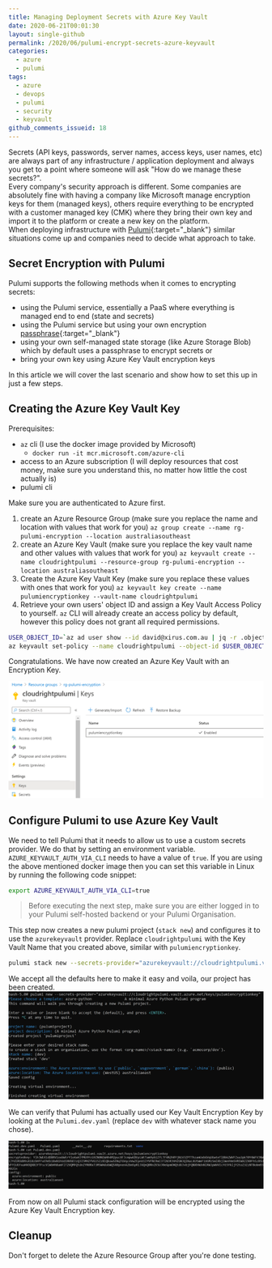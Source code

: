 ```yaml
---
title: Managing Deployment Secrets with Azure Key Vault
date: 2020-06-21T00:01:30
layout: single-github
permalink: /2020/06/pulumi-encrypt-secrets-azure-keyvault
categories:
  - azure
  - pulumi
tags:
  - azure
  - devops
  - pulumi
  - security
  - keyvault
github_comments_issueid: 18
---
```


Secrets (API keys, passwords, server names, access keys, user names, etc) are always part of any infrastructure / application deployment and always you get to a point where someone will ask "How do we manage these secrets?".<br>
Every company's security approach is different. Some companies are absolutely fine with having a company like Microsoft manage encryption keys for them (managed keys), others require everything to be encrypted with a customer managed key (CMK) where they bring their own key and import it to the platform or create a new key on the platform.<br>
When deploying infrastructure with [Pulumi](https://pulumi.com){:target="_blank"} similar situations come up and companies need to decide what approach to take.

## Secret Encryption with Pulumi

Pulumi supports the following methods when it comes to encrypting secrets:

- using the Pulumi service, essentially a PaaS where everything is managed end to end (state and secrets)
- using the Pulumi service but using your own encryption [passphrase](https://www.pulumi.com/blog/managing-secrets-with-pulumi/#configuring-your-secrets-provider){:target="_blank"}
- using your own self-managed state storage (like Azure Storage Blob) which by default uses a passphrase to encrypt secrets or
- bring your own key using Azure Key Vault encryption keys

In this article we will cover the last scenario and show how to set this up in just a few steps.

## Creating the Azure Key Vault Key

Prerequisites:

- `az` cli (I use the docker image provided by Microsoft)
  - `docker run -it mcr.microsoft.com/azure-cli`
- access to an Azure subscription (I will deploy resources that cost money, make sure you understand this, no matter how little the cost actually is)
- pulumi cli

Make sure you are authenticated to Azure first.

1. create an Azure Resource Group (make sure you replace the name and location with values that work for you)
`az group create --name rg-pulumi-encryption --location australiasoutheast`
2. create an Azure Key Vault (make sure you replace the key vault name and other values with values that work for you)
`az keyvault create --name cloudrightpulumi --resource-group rg-pulumi-encryption --location australiasoutheast`
3. Create the Azure Key Vault Key (make sure you replace these values with ones that work for you)
`az keyvault key create --name pulumiencryptionkey --vault-name cloudrightpulumi`
4. Retrieve your own users' object ID and assign a Key Vault Access Policy to yourself. `az` CLI will already create an access policy by default, however this policy does not grant all required permissions.

```bash
USER_OBJECT_ID=`az ad user show --id david@xirus.com.au | jq -r .objectId`
az keyvault set-policy --name cloudrightpulumi --object-id $USER_OBJECT_ID --key-permissions encrypt decrypt get create delete list update import backup restore recover
```

Congratulations. We have now created an Azure Key Vault with an Encryption Key.

[![create azure key vault key](/media/2020/06/pulumi-encryption-key.png)](/media/2020/06/pulumi-encryption-key.png)

## Configure Pulumi to use Azure Key Vault

We need to tell Pulumi that it needs to allow us to use a custom secrets provider. We do that by setting an environment variable. `AZURE_KEYVAULT_AUTH_VIA_CLI` needs to have a value of `true`. If you are using the above mentioned docker image then you can set this variable in Linux by running the following code snippet:

```bash
export AZURE_KEYVAULT_AUTH_VIA_CLI=true
```

> Before executing the next step, make sure you are either logged in to your Pulumi self-hosted backend or your Pulumi Organisation.

This step now creates a new pulumi project (`stack new`) and configures it to use the `azurekeyvault` provider. Replace `cloudrightpulumi` with the Key Vault Name that you created above, similar with `pulumiencryptionkey`.

```bash
pulumi stack new --secrets-provider="azurekeyvault://cloudrightpulumi.vault.azure.net/keys/pulumiencryptionkey"
```

We accept all the defaults here to make it easy and voila, our project has been created.
[![create pulumi project](/media/2020/06/create-pulumi-project.png)](/media/2020/06/create-pulumi-project.png)

We can verify that Pulumi has actually used our Key Vault Encryption Key by looking at the `Pulumi.dev.yaml` (replace `dev` with whatever stack name you chose).

[![read pulumi config](/media/2020/06/pulumi-yaml.png)](/media/2020/06/pulumi-yaml.png)

From now on all Pulumi stack configuration will be encrypted using the Azure Key Vault Encryption key.

## Cleanup

Don't forget to delete the Azure Resource Group after you're done testing.